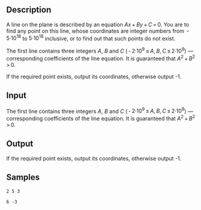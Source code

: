 ## Description

<div><p>A line on the plane is described by an equation <span class="tex-span"><i>Ax</i> + <i>By</i> + <i>C</i> = 0</span>. You are to find any point on this line, whose coordinates are integer numbers from <span class="tex-span"> - 5·10<sup class="upper-index">18</sup></span> to <span class="tex-span">5·10<sup class="upper-index">18</sup></span> inclusive, or to find out that such points do not exist.</p></div><div class="input-specification"><p>The first line contains three integers <span class="tex-span"><i>A</i></span>, <span class="tex-span"><i>B</i></span> and <span class="tex-span"><i>C</i></span> (<span class="tex-span"> - 2·10<sup class="upper-index">9</sup> ≤ <i>A</i>, <i>B</i>, <i>C</i> ≤ 2·10<sup class="upper-index">9</sup></span>) — corresponding coefficients of the line equation. It is guaranteed that <span class="tex-span"><i>A</i><sup class="upper-index">2</sup> + <i>B</i><sup class="upper-index">2</sup> &gt; 0</span>.</p></div><div class="output-specification"><p>If the required point exists, output its coordinates, otherwise output <span class="tex-font-style-tt">-1</span>.</p></div>


## Input

<p>The first line contains three integers <span class="tex-span"><i>A</i></span>, <span class="tex-span"><i>B</i></span> and <span class="tex-span"><i>C</i></span> (<span class="tex-span"> - 2·10<sup class="upper-index">9</sup> ≤ <i>A</i>, <i>B</i>, <i>C</i> ≤ 2·10<sup class="upper-index">9</sup></span>) — corresponding coefficients of the line equation. It is guaranteed that <span class="tex-span"><i>A</i><sup class="upper-index">2</sup> + <i>B</i><sup class="upper-index">2</sup> &gt; 0</span>.</p>


## Output

<p>If the required point exists, output its coordinates, otherwise output <span class="tex-font-style-tt">-1</span>.</p>


## Samples

```input1
2 5 3

```

```output1
6 -3

```



